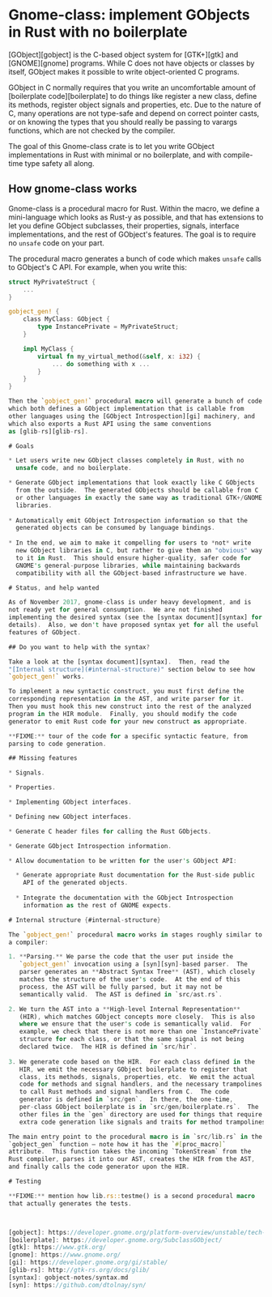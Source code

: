 # Gnome-class: implement GObjects in Rust with no boilerplate

[GObject][gobject] is the C-based object system for [GTK+][gtk] and
[GNOME][gnome] programs.  While C does not have objects or classes by
itself, GObject makes it possible to write object-oriented C programs.

GObject in C normally requires that you write an uncomfortable amount
of [boilerplate code][boilerplate] to do things like register a new
class, define its methods, register object signals and properties,
etc.  Due to the nature of C, many operations are not type-safe and
depend on correct pointer casts, or on knowing the types that you
should really be passing to varargs functions, which are not checked
by the compiler.

The goal of this Gnome-class crate is to let you write GObject
implementations in Rust with minimal or no boilerplate, and with
compile-time type safety all along.

## How gnome-class works

Gnome-class is a procedural macro for Rust.  Within the macro, we
define a mini-language which looks as Rust-y as possible, and that has
extensions to let you define GObject subclasses, their properties,
signals, interface implementations, and the rest of GObject's
features.  The goal is to require no `unsafe` code on your part.

The procedural macro generates a bunch of code which makes `unsafe`
calls to GObject's C API.  For example, when you write this:

```rust
struct MyPrivateStruct {
    ...
}

gobject_gen! {
    class MyClass: GObject {
        type InstancePrivate = MyPrivateStruct;
    }

    impl MyClass {
        virtual fn my_virtual_method(&self, x: i32) {
            ... do something with x ...
        }
    }
}

Then the `gobject_gen!` procedural macro will generate a bunch of code
which both defines a GObject implementation that is callable from
other languages using the [GObject Introspection][gi] machinery, and
which also exports a Rust API using the same conventions
as [glib-rs][glib-rs].

# Goals

* Let users write new GObject classes completely in Rust, with no
  unsafe code, and no boilerplate.

* Generate GObject implementations that look exactly like C GObjects
  from the outside.  The generated GObjects should be callable from C
  or other languages in exactly the same way as traditional GTK+/GNOME
  libraries.
  
* Automatically emit GObject Introspection information so that the
  generated objects can be consumed by language bindings.
  
* In the end, we aim to make it compelling for users to *not* write
  new GObject libraries in C, but rather to give them an "obvious" way
  to it in Rust.  This should ensure higher-quality, safer code for
  GNOME's general-purpose libraries, while maintaining backwards
  compatibility with all the GObject-based infrastructure we have.

# Status, and help wanted

As of November 2017, gnome-class is under heavy development, and is
not ready yet for general consumption.  We are not finished
implementing the desired syntax (see the [syntax document][syntax] for
details).  Also, we don't have proposed syntax yet for all the useful
features of GObject.

## Do you want to help with the syntax?

Take a look at the [syntax document][syntax].  Then, read the
"[Internal structure](#internal-structure)" section below to see how
`gobject_gen!` works.

To implement a new syntactic construct, you must first define the
corresponding representation in the AST, and write parser for it.
Then you must hook this new construct into the rest of the analyzed
program in the HIR module.  Finally, you should modify the code
generator to emit Rust code for your new construct as appropriate.

**FIXME:** tour of the code for a specific syntactic feature, from
parsing to code generation.

## Missing features

* Signals.

* Properties.

* Implementing GObject interfaces.

* Defining new GObject interfaces.

* Generate C header files for calling the Rust GObjects.

* Generate GObject Introspection information.

* Allow documentation to be written for the user's GObject API:

  * Generate appropriate Rust documentation for the Rust-side public
    API of the generated objects.
    
  * Integrate the documentation with the GObject Introspection
    information as the rest of GNOME expects.

# Internal structure {#internal-structure}

The `gobject_gen!` procedural macro works in stages roughly similar to
a compiler:

1. **Parsing.** We parse the code that the user put inside the
   `gobject_gen!` invocation using a [syn][syn]-based parser.  The
   parser generates an **Abstract Syntax Tree** (AST), which closely
   matches the structure of the user's code.  At the end of this
   process, the AST will be fully parsed, but it may not be
   semantically valid.  The AST is defined in `src/ast.rs`.

2. We turn the AST into a **High-level Internal Representation**
   (HIR), which matches GObject concepts more closely.  This is also
   where we ensure that the user's code is semantically valid.  For
   example, we check that there is not more than one `InstancePrivate`
   structure for each class, or that the same signal is not being
   declared twice.  The HIR is defined in `src/hir`.
   
3. We generate code based on the HIR.  For each class defined in the
   HIR, we emit the necessary GObject boilerplate to register that
   class, its methods, signals, properties, etc.  We emit the actual
   code for methods and signal handlers, and the necessary trampolines
   to call Rust methods and signal handlers from C.  The code
   generator is defined in `src/gen`.  In there, the one-time,
   per-class GObject boilerplate is in `src/gen/boilerplate.rs`.  The
   other files in the `gen` directory are used for things that require
   extra code generation like signals and traits for method trampolines.

The main entry point to the procedural macro is in `src/lib.rs` in the
`gobject_gen` function — note how it has the `#[proc_macro]`
attribute.  This function takes the incoming `TokenStream` from the
Rust compiler, parses it into our AST, creates the HIR from the AST,
and finally calls the code generator upon the HIR.

# Testing

**FIXME:** mention how lib.rs::testme() is a second procedural macro
that actually generates the tests.



[gobject]: https://developer.gnome.org/platform-overview/unstable/tech-gobject.html.en
[boilerplate]: https://developer.gnome.org/SubclassGObject/
[gtk]: https://www.gtk.org/
[gnome]: https://www.gnome.org/
[gi]: https://developer.gnome.org/gi/stable/
[glib-rs]: http://gtk-rs.org/docs/glib/
[syntax]: gobject-notes/syntax.md
[syn]: https://github.com/dtolnay/syn/
